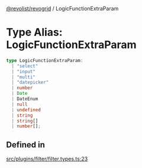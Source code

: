 [@revolist/revogrid](README.md) / LogicFunctionExtraParam

# Type Alias: LogicFunctionExtraParam

```ts
type LogicFunctionExtraParam: 
  | "select"
  | "input"
  | "multi"
  | "datepicker"
  | number
  | Date
  | DateEnum
  | null
  | undefined
  | string
  | string[]
  | number[];
```

## Defined in

[src/plugins/filter/filter.types.ts:23](https://github.com/revolist/revogrid/blob/b102ae971c99d2b260b571c48c9b2f785d580474/src/plugins/filter/filter.types.ts#L23)
